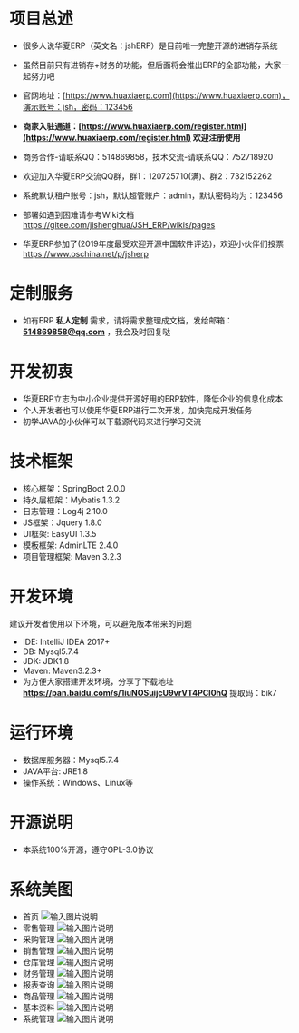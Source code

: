 # 项目总述
* 很多人说华夏ERP（英文名：jshERP）是目前唯一完整开源的进销存系统
* 虽然目前只有进销存+财务的功能，但后面将会推出ERP的全部功能，大家一起努力吧
* 官网地址：[https://www.huaxiaerp.com](https://www.huaxiaerp.com)，演示账号：jsh，密码：123456
* **商家入驻通道：[https://www.huaxiaerp.com/register.html](https://www.huaxiaerp.com/register.html) 欢迎注册使用** 
* 商务合作-请联系QQ：514869858，技术交流-请联系QQ：752718920
* 欢迎加入华夏ERP交流QQ群，群1：120725710(满)、群2：732152262
* 系统默认租户账号：jsh，默认超管账户：admin，默认密码均为：123456
* 部署如遇到困难请参考Wiki文档  https://gitee.com/jishenghua/JSH_ERP/wikis/pages

* 华夏ERP参加了(2019年度最受欢迎开源中国软件评选)，欢迎小伙伴们投票 https://www.oschina.net/p/jsherp

# 定制服务
* 如有ERP **私人定制** 需求，请将需求整理成文档，发给邮箱： **514869858@qq.com** ，我会及时回复哒

# 开发初衷
* 华夏ERP立志为中小企业提供开源好用的ERP软件，降低企业的信息化成本
* 个人开发者也可以使用华夏ERP进行二次开发，加快完成开发任务
* 初学JAVA的小伙伴可以下载源代码来进行学习交流

# 技术框架
* 核心框架：SpringBoot 2.0.0
* 持久层框架：Mybatis 1.3.2
* 日志管理：Log4j 2.10.0
* JS框架：Jquery 1.8.0
* UI框架: EasyUI 1.3.5
* 模板框架: AdminLTE 2.4.0
* 项目管理框架: Maven 3.2.3

# 开发环境
建议开发者使用以下环境，可以避免版本带来的问题
* IDE: IntelliJ IDEA 2017+
* DB: Mysql5.7.4
* JDK: JDK1.8
* Maven: Maven3.2.3+
* 为方便大家搭建开发环境，分享了下载地址  **https://pan.baidu.com/s/1iuNOSuijcU9vrVT4PCl0hQ** 提取码：bik7

# 运行环境
* 数据库服务器：Mysql5.7.4
* JAVA平台: JRE1.8
* 操作系统：Windows、Linux等

# 开源说明
* 本系统100%开源，遵守GPL-3.0协议

# 系统美图
* 首页
![输入图片说明](https://images.gitee.com/uploads/images/2019/1102/090743_f2f048e8_852955.png "首页.png")
* 零售管理
![输入图片说明](https://images.gitee.com/uploads/images/2019/0914/113648_9334e6cb_852955.png "零售管理.png")
* 采购管理
![输入图片说明](https://images.gitee.com/uploads/images/2019/0914/113805_c746f34d_852955.png "采购管理.png")
* 销售管理
![输入图片说明](https://images.gitee.com/uploads/images/2019/0914/113820_e979394b_852955.png "销售管理.png")
* 仓库管理
![输入图片说明](https://images.gitee.com/uploads/images/2019/0914/113830_88ea05d3_852955.png "仓库管理.png")
* 财务管理
![输入图片说明](https://images.gitee.com/uploads/images/2019/0914/113842_a8b7be72_852955.png "财务管理.png")
* 报表查询
![输入图片说明](https://images.gitee.com/uploads/images/2019/0914/113853_88a7b751_852955.png "报表查询.png")
* 商品管理
![输入图片说明](https://images.gitee.com/uploads/images/2019/0914/113916_0a5af74f_852955.png "商品管理.png")
* 基本资料
![输入图片说明](https://images.gitee.com/uploads/images/2019/0914/113926_d0798aeb_852955.png "基本资料.png")
* 系统管理
![输入图片说明](https://images.gitee.com/uploads/images/2019/0914/113942_e17989f5_852955.png "系统管理.png")